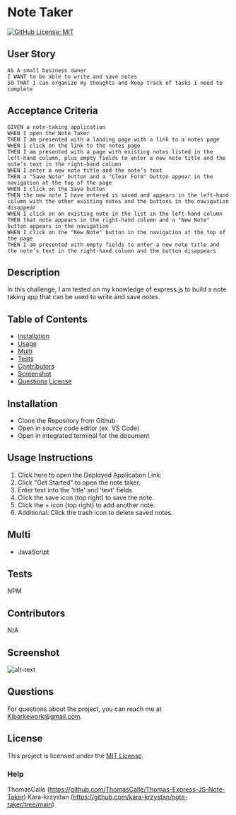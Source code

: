 # Note Taker

[![GitHub License: MIT](https://img.shields.io/badge/License-MIT-blue.svg)](https://opensource.org/licenses/MIT)

## User Story

```
AS A small business owner
I WANT to be able to write and save notes
SO THAT I can organize my thoughts and keep track of tasks I need to complete
```

## Acceptance Criteria

```
GIVEN a note-taking application
WHEN I open the Note Taker
THEN I am presented with a landing page with a link to a notes page
WHEN I click on the link to the notes page
THEN I am presented with a page with existing notes listed in the left-hand column, plus empty fields to enter a new note title and the note’s text in the right-hand column
WHEN I enter a new note title and the note’s text
THEN a "Save Note" button and a "Clear Form" button appear in the navigation at the top of the page
WHEN I click on the Save button
THEN the new note I have entered is saved and appears in the left-hand column with the other existing notes and the buttons in the navigation disappear
WHEN I click on an existing note in the list in the left-hand column
THEN that note appears in the right-hand column and a "New Note" button appears in the navigation
WHEN I click on the "New Note" button in the navigation at the top of the page
THEN I am presented with empty fields to enter a new note title and the note’s text in the right-hand column and the button disappears
```



## Description

In this challenge, I am tested on my knowledge of express.js to build a note taking app that can be used to write and save notes.

## Table of Contents

- [Installation](#installation)
- [Usage](#usage)
- [Multi](#multi)
- [Tests](#tests)
- [Contributors](#contributors)
- [Screenshot](#screenshot)
- [Questions](#questions)
[License](#license)

## Installation

- Clone the Repository from Github 
- Open in source code editor (ex. VS Code)
- Open in integrated terminal for the document

## Usage Instructions

1. Click here to open the Deployed Application Link:
2. Click "Get Started" to open the note taker.
3. Enter text into the 'title' and 'text' fields
4. Click the save icon (top right) to save the note.
5. Click the + icon (top right) to add another note.
6. Additional: Click the trash icon to delete saved notes.

## Multi

- JavaScript

## Tests

NPM

## Contributors

N/A

## Screenshot

![alt-text](TBD)

## Questions

For questions about the project, you can reach me at [Kibarkework@gmail.com](mailto:Kibarkework@gmail.com).

## License

This project is licensed under the [MIT License](https://opensource.org/licenses/MIT).


### Help
ThomasCalle (https://github.com/ThomasCalle/Thomas-Express-JS-Note-Taker)
Kara-krzystan (https://github.com/kara-krzystan/note-taker/tree/main)